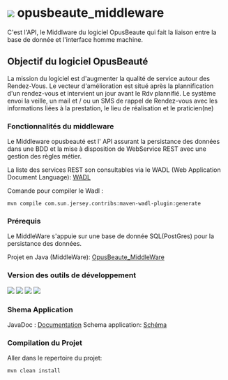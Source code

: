 # ![](https://github.com/DobyLov/ob_IHM/blob/master/src/assets/Mini_4Git_OBLogoNoBkg.png) opusbeaute_middleware
C'est l'API, le Middlware du logiciel OpusBeaute qui fait la liaison entre la base de donnée et l'interface homme machine.

## Objectif du logiciel OpusBeauté
La mission du logiciel est d'augmenter la qualité de service autour des Rendez-Vous. Le vecteur d'amélioration est situé après la plannification d'un rendez-vous et intervient un jour avant le Rdv plannifié.
Le système envoi la veille, un mail et / ou un SMS de rappel de Rendez-vous avec les informations liées à la prestation, le lieu de réalisation et le praticien(ne) 
 
### Fonctionnalités du middleware
Le Middleware opusbeauté est l' API assurant la persistance des données dans une BDD et la mise à disposition de WebService REST avec une gestion des règles métier.  
  
La liste des services REST son consultables via le WADL (Web Application Document Language): [WADL](https://github.com/DobyLov/opusbeaute_middleware/blob/master/src/main/doc/application.wadl) 

Comande pour compiler le Wadl :

	mvn compile com.sun.jersey.contribs:maven-wadl-plugin:generate

### Prérequis
Le MiddleWare s'appuie sur une base de donnée SQL(PostGres) pour la persistance des données.

Projet en Java (MiddleWare): [OpusBeaute_MiddleWare](https://github.com/DobyLov/opusbeaute_middleware)

### Version des outils de développement
![](https://img.shields.io/badge/Java%20:-V%208.0-orange.svg) ![](https://img.shields.io/badge/Maven%20:-V%202.4-blue.svg) ![](https://img.shields.io/badge/PostgresSQL%20:-V%209.6-orange.svg) ![](https://img.shields.io/badge/Wildfly%20CLI%20:-V%2013-orange.svg) 

### Shema Application
JavaDoc : [Documentation](https://github.com/DobyLov/opusbeaute_middleware/blob/master/doc/index.html)
Schema application: [Schéma](https://coggle.it/diagram/WgWBQ)

### Compilation du Projet

Aller dans le repertoire du projet:

	mvn clean install


